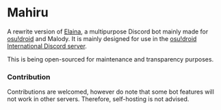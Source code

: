 # Mahiru

A rewrite version of [Elaina](https://github.com/NeroYuki/Elaina), a multipurpose Discord bot mainly made for [osu!droid](https://osudroid.moe/) and Malody. It is mainly designed for use in the [osu!droid International Discord server](https://discord.gg/nyD92cE).

This is being open-sourced for maintenance and transparency purposes.

### Contribution

Contributions are welcomed, however do note that some bot features will not work in other servers. Therefore, self-hosting is not advised.
